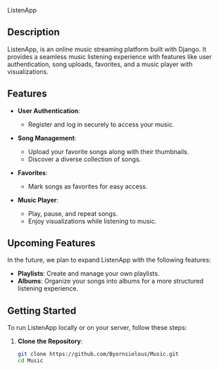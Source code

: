 ListenApp

## Description

ListenApp, is an online music streaming platform built with Django. It provides a seamless music listening experience with features like user authentication, song uploads, favorites, and a music player with visualizations.


## Features

- **User Authentication**: 
  - Register and log in securely to access your music.

- **Song Management**:
  - Upload your favorite songs along with their thumbnails.
  - Discover a diverse collection of songs.

- **Favorites**:
  - Mark songs as favorites for easy access.

- **Music Player**:
  - Play, pause, and repeat songs.
  - Enjoy visualizations while listening to music.

## Upcoming Features

In the future, we plan to expand ListenApp with the following features:

- **Playlists**: Create and manage your own playlists.
- **Albums**: Organize your songs into albums for a more structured listening experience.

## Getting Started

To run ListenApp locally or on your server, follow these steps:

1. **Clone the Repository**:

   ```bash
   git clone https://github.com/Byornsielous/Music.git
   cd Music

